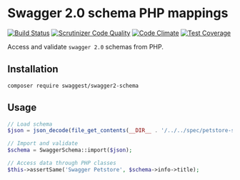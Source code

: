# Swagger 2.0 schema PHP mappings

[![Build Status](https://travis-ci.org/swaggest/php-swagger2-schema.svg?branch=master)](https://travis-ci.org/swaggest/php-swagger2-schema)
[![Scrutinizer Code Quality](https://scrutinizer-ci.com/g/swaggest/php-swagger2-schema/badges/quality-score.png?b=master)](https://scrutinizer-ci.com/g/swaggest/php-swagger2-schema/?branch=master)
[![Code Climate](https://codeclimate.com/github/swaggest/php-swagger2-schema/badges/gpa.svg)](https://codeclimate.com/github/swaggest/php-swagger2-schema)
[![Test Coverage](https://codeclimate.com/github/swaggest/php-swagger2-schema/badges/coverage.svg)](https://codeclimate.com/github/swaggest/php-swagger2-schema/coverage)

Access and validate `swagger 2.0` schemas from PHP.

## Installation

```
composer require swaggest/swagger2-schema
```

## Usage

```php
// Load schema
$json = json_decode(file_get_contents(__DIR__ . '/../../spec/petstore-swagger.json'));

// Import and validate
$schema = SwaggerSchema::import($json);

// Access data through PHP classes
$this->assertSame('Swagger Petstore', $schema->info->title);
```
